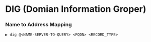 # DIG (Domian Information Groper)

### Name to Address Mapping

```
▶ dig @<NAME-SERVER-TO-QUERY> <FQDN> <RECORD_TYPE>
```


